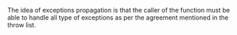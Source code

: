 The idea of exceptions propagation is that the caller of the function must be able to handle all type of exceptions as per the agreement mentioned in the throw list.